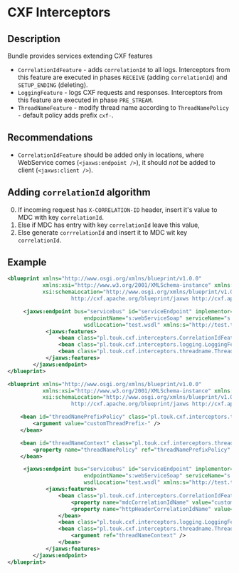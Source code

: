 # CXF Interceptors

## Description

Bundle provides services extending CXF features
* `CorrelationIdFeature` - adds `correlationId` to all logs. Interceptors from this feature are executed in phases `RECEIVE` (adding `correlationId`) and `SETUP_ENDING` (deleting).
* `LoggingFeature` - logs CXF requests and responses. Interceptors from this feature are executed in phase `PRE_STREAM`.
* `ThreadNameFeature` - modify thread name according to `ThreadNamePolicy` - default policy adds prefix `cxf-`.

## Recommendations

* `CorrelationIdFeature` should be added only in locations, where WebService comes (`<jaxws:endpoint />`), it should *not* be added to client  (`<jaxws:client />`).

## Adding `correlationId` algorithm

0. If incoming request has `X-CORRELATION-ID` header, insert it's value to MDC with key `correlationId`.
0. Else if MDC has entry with key `correlationId` leave this value,
0. Else generate `corrrelationId` and insert it to MDC wit key `correlationId`.

## Example

```xml
<blueprint xmlns="http://www.osgi.org/xmlns/blueprint/v1.0.0"
           xmlns:xsi="http://www.w3.org/2001/XMLSchema-instance" xmlns:jaxws="http://cxf.apache.org/blueprint/jaxws"
           xsi:schemaLocation="http://www.osgi.org/xmlns/blueprint/v1.0.0 http://www.osgi.org/xmlns/blueprint/v1.0.0/blueprint.xsd
                    http://cxf.apache.org/blueprint/jaxws http://cxf.apache.org/schemas/blueprint/jaxws.xsd">

     <jaxws:endpoint bus="servicebus" id="serviceEndpoint" implementor="#soap"
                        endpointName="s:webServiceSoap" serviceName="s:webService" address="${service.incoming.address}"
                        wsdlLocation="test.wsdl" xmlns:s="http://test.touk.pl">
            <jaxws:features>
                <bean class="pl.touk.cxf.interceptors.CorrelationIdFeature" />
                <bean class="pl.touk.cxf.interceptors.logging.LoggingFeature" />
                <bean class="pl.touk.cxf.interceptors.threadname.ThreadNameFeature" />
            </jaxws:features>
        </jaxws:endpoint>
</blueprint>
```

```xml
<blueprint xmlns="http://www.osgi.org/xmlns/blueprint/v1.0.0"
           xmlns:xsi="http://www.w3.org/2001/XMLSchema-instance" xmlns:jaxws="http://cxf.apache.org/blueprint/jaxws"
           xsi:schemaLocation="http://www.osgi.org/xmlns/blueprint/v1.0.0 http://www.osgi.org/xmlns/blueprint/v1.0.0/blueprint.xsd
                    http://cxf.apache.org/blueprint/jaxws http://cxf.apache.org/schemas/blueprint/jaxws.xsd">

    <bean id="threadNamePrefixPolicy" class="pl.touk.cxf.interceptors.threadname.policy.ThreadNamePrefixPolicy">
        <argument value="customThreadPrefix-" />
    </bean>

    <bean id="threadNameContext" class="pl.touk.cxf.interceptors.threadname.ThreadNameContext">
        <property name="threadNamePolicy" ref="threadNamePrefixPolicy" />
    </bean>

     <jaxws:endpoint bus="servicebus" id="serviceEndpoint" implementor="#soap"
                        endpointName="s:webServiceSoap" serviceName="s:webService" address="${service.incoming.address}"
                        wsdlLocation="test.wsdl" xmlns:s="http://test.touk.pl">
            <jaxws:features>
                <bean class="pl.touk.cxf.interceptors.CorrelationIdFeature">
                    <property name="mdcCorrelationIdName" value="customCorrelationId" />
                    <property name="httpHeaderCorrelationIdName" value="X-CUSTOM-CORRELATION-ID" />
                </bean>
                <bean class="pl.touk.cxf.interceptors.logging.LoggingFeature" />
                <bean class="pl.touk.cxf.interceptors.threadname.ThreadNameFeature">
                    <argument ref="threadNameContext" />
                </bean>
            </jaxws:features>
        </jaxws:endpoint>
</blueprint>
```
